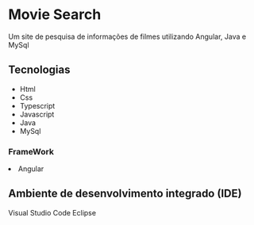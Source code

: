 # Movie Search

Um site de pesquisa de informações de filmes utilizando Angular, Java e MySql

## Tecnologias


<ul> 

<li> Html </li>
<li> Css </li>
<li> Typescript </li>
<li> Javascript </li>
<li> Java </li>
<li> MySql </li>

</ul>

### FrameWork

<li> Angular </li>

## Ambiente de desenvolvimento integrado (IDE)

Visual Studio Code
Eclipse

